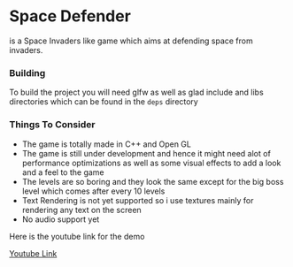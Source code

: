 # Space Defender

is a Space Invaders like game which aims at defending space from invaders.

<h3>Building</h3>
<p>To build the project you will need glfw as well as glad include and libs directories which can be found in the <code>deps</code> directory</p>

<h4 style="display: inline;color: #000;background-color: #FFFF00;"></h4>

<h3>Things To Consider</h3>
<ul>
<li>The game is totally made in C++ and Open GL</li>
<li>The game is still under development and hence it might need alot of performance optimizations as well as some visual effects to add a look and a feel to the game</li>
<li>The levels are so boring and they look the same except for the big boss level which comes after every 10 levels</li>
<li>Text Rendering is not yet supported so i use textures mainly for rendering any text on the screen</li>
<li>No audio support yet</li>
</ul>

<p>Here is the youtube link for the demo</p>
<a href="https://youtu.be/k5UHY37cf-I">Youtube Link</a>